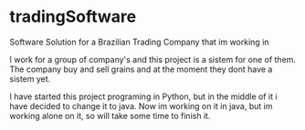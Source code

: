 # tradingSoftware
Software Solution for a Brazilian Trading Company that im working in

I work for a group of company's and this project is a sistem for one of them. 
The company buy and sell grains and at the moment they dont have a sistem yet.

I have started this project programing in Python, but in the middle of it i have decided to change it to java. 
Now im working on it in java, but im working alone on it, so will take some time to finish it.
